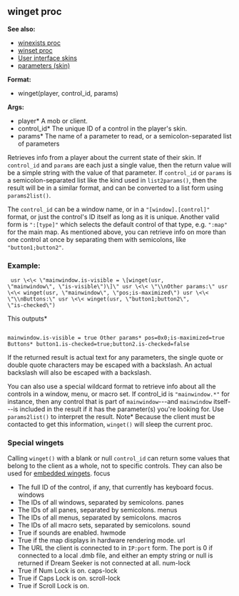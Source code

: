## winget proc
**See also:**
*   [winexists proc](/proc/winexists)
*   [winset proc](/proc/winset)
*   [User interface skins](/%7Bskin%7D)
*   [parameters (skin)](/%7Bskin%7D/param)
<!-- -->
**Format:**
*   winget(player, control_id, params)
<!-- -->
**Args:**
*   player* A mob or client.
*   control_id* The unique ID of a control in the player\'s skin.
*   params* The name of a parameter to read, or a semicolon-separated
    list of parameters


Retrieves info from a player about the current state of their
skin. If `control_id` and `params` are each just a single value, then
the return value will be a simple string with the value of that
parameter. If `control_id` or `params` is a semicolon-separated list
like the kind used in `list2params()`, then the result will be in a
similar format, and can be converted to a list form using
`params2list()`. 

The `control_id` can be a window name, or in a
`"[window].[control]"` format, or just the control\'s ID itself as long
as it is unique. Another valid form is `":[type]"` which selects the
default control of that type, e.g. `":map"` for the main map. As
mentioned above, you can retrieve info on more than one control at once
by separating them with semicolons, like `"button1;button2"`.
### Example:

```
 usr \<\< \"mainwindow.is-visible = \[winget(usr,
\"mainwindow\", \"is-visible\")\]\" usr \<\< \"\\nOther params:\" usr
\<\< winget(usr, \"mainwindow\", \"pos;is-maximized\") usr \<\<
\"\\nButtons:\" usr \<\< winget(usr, \"button1;button2\",
\"is-checked\") 
```
 

This outputs* 
```

mainwindow.is-visible = true Other params* pos=0x0;is-maximized=true
Buttons* button1.is-checked=true;button2.is-checked=false 
```



If the returned result is actual text for any parameters, the
single quote or double quote characters may be escaped with a backslash.
An actual backslash will also be escaped with a backslash. 

You
can also use a special wildcard format to retrieve info about all the
controls in a window, menu, or macro set. If control_id is
`"mainwindow.*"` for instance, then any control that is part of
`mainwindow`---and `mainwindow` itself---is included in the result if it
has the parameter(s) you\'re looking for. Use `params2list()` to
interpret the result.
Note* Because the client must be contacted to get this information,
`winget()` will sleep the current proc.
### Special wingets


Calling `winget()` with a blank or null `control_id` can return
some values that belong to the client as a whole, not to specific
controls. They can also be used for [embedded
wingets](/%7Bskin%7D/commands).
focus
*   The full ID of the control, if any, that currently has keyboard
    focus.
windows
*   The IDs of all windows, separated by semicolons.
panes
*   The IDs of all panes, separated by semicolons.
menus
*   The IDs of all menus, separated by semicolons.
macros
*   The IDs of all macro sets, separated by semicolons.
sound
*   True if sounds are enabled.
hwmode
*   True if the map displays in hardware rendering mode.
url
*   The URL the client is connected to in `IP:port` form. The port is 0
    if connected to a local .dmb file, and either an empty string or
    null is returned if Dream Seeker is not connected at all.
num-lock
*   True if Num Lock is on.
caps-lock
*   True if Caps Lock is on.
scroll-lock
*   True if Scroll Lock is on.